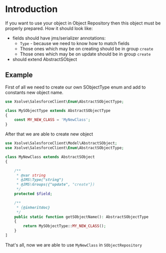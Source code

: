 Introduction
==

If you want to use your object in Object Repository then this object must be properly prepared.
How it should look like:
* fields should have jms/serializer annotations:
  * `Type` - because we need to know how to match fields
  * Those ones which may be on creating should be in group `create`
  * Those ones which may be on update should be in group `create`
* should extend AbstractSObject

## Example
First of all we need to create our own SObjectType enum and add to constants new object name.

```php
use Xsolve\SalesforceClient\Enum\AbstractSObjectType;

class MySObjectType extends AbstractSObjectType
{
    const MY_NEW_CLASS = 'MyNewClass';
}
```

After that we are able to create new object

```php
use Xsolve\SalesforceClient\Model\AbstractSObject;
use Xsolve\SalesforceClient\Enum\AbstractSObjectType;

class MyNewClass extends AbstractSObject
{

    /**
     * @var string
     * @JMS\Type("string")
     * @JMS\Groups({"update", "create"})
     */
    protected $field;

    /**
     * {@inheritdoc}
     */
    public static function getSObjectName(): AbstractSObjectType
    {
        return MySObjectType::MY_NEW_CLASS();
    }
]
```
That's all, now we are able to use `MyNewClass` in `SObjectRepository`
